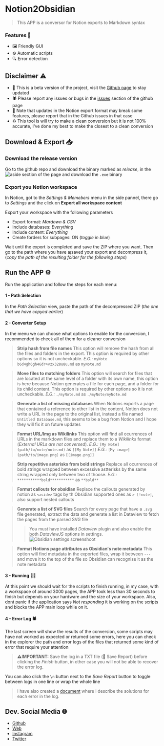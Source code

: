 
# Notion2Obsidian

> This APP is a conversor for Notion exports to Markdown syntax

### Features 🧰

- 🖼️ Friendly GUI
- ⚙️ Automatic scripts
- 🔍 Error detection

## Disclaimer ⚠️

- 🧪 This is a beta version of the project, visit the [Github page](https://github.com/PortiESP/Notion2Obsidian/) to stay updated
- 🕷️ Please report any issues or bugs in the [issues](https://github.com/PortiESP/Notion2Obsidian/issues) section of the github page
- 🔨 Note that updates in the Notion export format may break some features, please report that in the Github issues in that case
- ♻️ This tool is will try to make a clean conversion but it is not 100% accurate, I've done my best to make the closest to a clean conversion

## Download & Export 📥

### Download the release version

Go to the github repo and download the binary marked as *release*, in the ![aside section](https://i.gyazo.com/650217b495c33028a2760ee02bde7a7b.png) of the page and download the `.exe` binary

### Export you Notion workspace

In Notion, got to the *Settings & Memebers* menu in the side pannel, there go to *Settings* and the click on **Export all workspace content**

Export your workspace with the following parameters
- Export format: *Mardown & CSV*
- Include databases: *Everything*
- Include content: *Everything*
- Create forders for subpages: ON (*toggle in blue*)

Wait until the export is completed and save the ZIP where you want. Then go to the path where you have a¡saved your export and decompress it, (*copy the path of the resulting folder for the following steps*)


## Run the APP ⚙️

Run the application and follow the steps for each menu:


#### 1 - Path Selection

In the *Path Selection* view, paste the path of the decompressed ZIP (*the one that we have copyed earlier*)

#### 2 - Converter Setup

In the menu we can choose what options to enable for the conversion, I recommended to check all of them for a cleaner conversion

> **Strip hash from file names**
> This option will remove the hash from all the files and folders in the export. This option is required by other options so it is not uncheckable.
> *E.G.:* `myNote b6d4gh6gh46dr4vzx328u8u.md` as `myNote.md`

> **Move files to matching folders**
> This option will search for files that are located at the same level of a folder with its own name, this option is here because Notion generates a file for each page, and a folder for its child content. This option is required by other options so it is not uncheckable.
> *E.G.:* `./myNote.md` as `./myNote/myNote.md`

> **Generate a list of missing databases**
> When Notions exports a page that contained a reference to other list in the content, Notion does not write a URL in the page to the original list, instead a file named `Untitled Database.md`, this seems to be a bug from Notion and I hope they will fix it on future updates

> **Format URL/Img as Wikilinks**
> This option will find all ocurrences of URLs in the markdown files and replace them to a *Wikilinks* format (*External URLs are not conversed*).
> *E.G.:* `[My Note](path/to/note/note.md)` as `[[My Note]]`
> *E.G.:* `[My image](path/to/image.png)` as `[[image.png]]`

> **Strip repetitive asterisks from bold strings**
> Replace all ocurrences of bold strings wrapped between excessive astterisks by the same string wrapped only between two of thoose.
> *E.G.:* `***********bold***********` as `**bold**`

> **Format callouts for obsidian**
> Replace the callouts generated by notion as `<aside>` tags by th Obsidian supported ones as `> [!note]`, also support nested callouts

> **Generate a list of SVG files**
> Search for every page that have a `.svg` file generated, extract the data and generate a list in Dataview to fetch the pages from the parsed SVG file
> > You must have installed *Dataview* plugin and also enable the both *DataviewJS* options in settings.
> > ![Obsidian settings screenshoot](https://i.gyazo.com/8e2000df60cc72c0af585b77238ce908.png)

> **Format Notions page attributes as Obsidian's note metadata**
> This option will find metadata in the exported files, wrap it between `---` and move it to the top of the file so Obsidian can recognise it as the note metadata


#### 3 - Running 👨‍💻

At this point we should wait for the scripts to finish running, in my case, with a workspace of around 3000 pages, the APP took less than 30 seconds to finish but depends on your hardware and the size of your workspace. Also, dont panic if the application says *Not responding* it is working on the scripts and blocks the APP main loop while on it.

#### 4 - Error Log 🕷️

The last screen will show the results of the conversion, some scripts may have not worked as expected or returned some errors, here you can check in the explorer the path and error logs of the files that returned some kind of error that require your attention

> **⚠️IMPORTANT:** Save the log in a TXT file (💾 Save Report) before clicking the *Finish* button, in other case you will not be able to recover the error log.

You can also click the `\n` button next to the *Save Report* button to toggle between logs in one line or wrap the whole line

> I have also created a [document](https://github.com/PortiESP/Notion2Obsidian/blob/master/Docs/HowToHandleErrorLogs.md) where I describe the solutions for each error in the log.


## Dev. Social Media 🌐

- [Github](https://github.com/PortiESP)
- [Web](https://www.0xporti.com/)
- [Instagram](https://www.instagram.com/portii.rm/)
- [Twitter](https://twitter.com/PortiiRM)